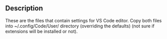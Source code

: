 ## Description

These are the files that contain settings for VS Code editor.
Copy both files into ~/.config/Code/User/ directory (overriding the 
defaults) (not sure if extensions will be installed or not).


